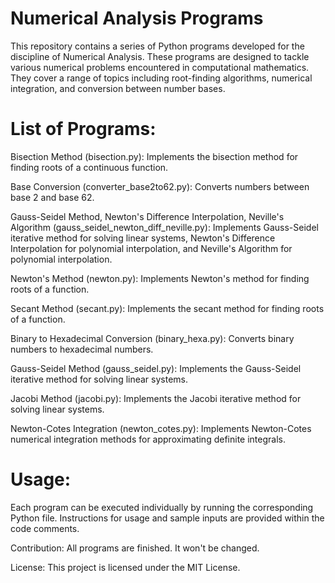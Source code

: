 # Numerical Analysis Programs
This repository contains a series of Python programs developed for the discipline of Numerical Analysis. These programs are designed to tackle various numerical problems encountered in computational mathematics. They cover a range of topics including root-finding algorithms, numerical integration, and conversion between number bases.

# List of Programs:
Bisection Method (bisection.py): Implements the bisection method for finding roots of a continuous function.

Base Conversion (converter_base2to62.py): Converts numbers between base 2 and base 62.

Gauss-Seidel Method, Newton's Difference Interpolation, Neville's Algorithm (gauss_seidel_newton_diff_neville.py): Implements Gauss-Seidel iterative method for solving linear systems, Newton's Difference Interpolation for polynomial interpolation, and Neville's Algorithm for polynomial interpolation.

Newton's Method (newton.py): Implements Newton's method for finding roots of a function.

Secant Method (secant.py): Implements the secant method for finding roots of a function.

Binary to Hexadecimal Conversion (binary_hexa.py): Converts binary numbers to hexadecimal numbers.

Gauss-Seidel Method (gauss_seidel.py): Implements the Gauss-Seidel iterative method for solving linear systems.

Jacobi Method (jacobi.py): Implements the Jacobi iterative method for solving linear systems.

Newton-Cotes Integration (newton_cotes.py): Implements Newton-Cotes numerical integration methods for approximating definite integrals.

# Usage:
Each program can be executed individually by running the corresponding Python file. Instructions for usage and sample inputs are provided within the code comments.

Contribution:
All programs are finished. It won't be changed.

License:
This project is licensed under the MIT License.
